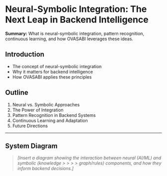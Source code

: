 # Neural-Symbolic Integration: The Next Leap in Backend Intelligence

**Summary:** What is neural-symbolic integration, pattern recognition, continuous learning, and how
OVASABI leverages these ideas.

## Introduction

- The concept of neural-symbolic integration
- Why it matters for backend intelligence
- How OVASABI applies these principles

## Outline

1. Neural vs. Symbolic Approaches
2. The Power of Integration
3. Pattern Recognition in Backend Systems
4. Continuous Learning and Adaptation
5. Future Directions

---

## System Diagram

> _[Insert a diagram showing the interaction between neural (AI/ML) and symbolic (knowledge > > > >
> graph/rules) components, and how they inform backend decisions.]_
